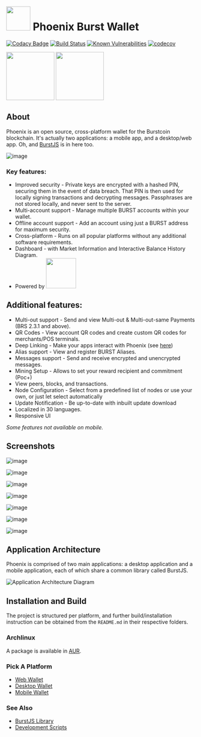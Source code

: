 # <img src="./assets/phoenix.png" width="64" /> Phoenix Burst Wallet

[![Codacy Badge](https://api.codacy.com/project/badge/Grade/81a6119af03d4a7e8a55c65999884709)](https://www.codacy.com/app/ohager/phoenix?utm_source=github.com&amp;utm_medium=referral&amp;utm_content=burst-apps-team/phoenix&amp;utm_campaign=Badge_Grade)
[![Build Status](https://github.com/burst-apps-team/phoenix/workflows/Test%20and%20Build%20Angular%20App/badge.svg)](https://github.com/burst-apps-team/phoenix/actions?query=workflow%3A%22Test+and+Build+Angular+App%22)
[![Known Vulnerabilities](https://snyk.io/test/github/burst-apps-team/phoenix/badge.svg?targetFile=lib%2Fpackage.json)](https://snyk.io/test/github/burst-apps-team/phoenix?targetFile=lib%2Fpackage.json)
[![codecov](https://codecov.io/gh/burst-apps-team/phoenix/branch/develop/graph/badge.svg)](https://codecov.io/gh/burst-apps-team/phoenix)

<a href="https://apps.apple.com/us/app/phoenix-burst-ios-wallet/id1485827209" target="_blank"><img src="./assets/btn-appstore.png" width="128" /></a> <a href="https://play.google.com/store/apps/details?id=com.burstcoin.phoenix" target="_blank"><img src="./assets/btn-playstore.png" width="128" /></a> 

## About

Phoenix is an open source, cross-platform wallet for the Burstcoin blockchain. It's actually two applications: a mobile app, and a desktop/web app. Oh, and [BurstJS](/lib/README.md) is in here too.

![image](assets/beta.14/phoenix_1_beta.14.png)

### Key features:
- Improved security - Private keys are encrypted with a hashed PIN, securing them in the event of data breach. That PIN is then used for locally signing transactions and decrypting messages. Passphrases are not stored locally, and never sent to the server. 
- Multi-account support - Manage multiple BURST accounts within your wallet.
- Offline account support - Add an account using just a BURST address for maximum security.
- Cross-platform - Runs on all popular platforms without any additional software requirements.
- Dashboard - with Market Information and Interactive Balance History Diagram.
- Powered by <a href="https://burst-apps-team.github.io/phoenix/"><img src="./assets/burstjs.png" width="80" /></a>

## Additional features:
- Multi-out support - Send and view Multi-out & Multi-out-same Payments (BRS 2.3.1 and above).
- QR Codes - View account QR codes and create custom QR codes for merchants/POS terminals.
- Deep Linking - Make your apps interact with Phoenix (see [here](./DEEPLINKING.md))
- Alias support - View and register BURST Aliases.
- Messages support - Send and receive encrypted and unencrypted messages.
- Mining Setup - Allows to set your reward recipient and commitment (Poc+)
- View peers, blocks, and transactions.
- Node Configuration - Select from a predefined list of nodes or use your own, or just let select automatically
- Update Notification - Be up-to-date with inbuilt update download
- Localized in 30 languages.
- Responsive UI

*Some features not available on mobile.*

## Screenshots
![image](assets/beta.14/phoenix_2_beta.14.png)

![image](assets/beta.14/phoenix_3_beta.14.png)

![image](assets/beta.14/phoenix_4_beta.14.png)

![image](assets/beta.14/phoenix_5_beta.14.png)

![image](assets/beta.14/phoenix_6_beta.14.png)

![image](assets/beta.14/phoenix_7_beta.14.png)

![image](assets/beta.14/phoenix_8_beta.14.png)



## Application Architecture

Phoenix is comprised of two main applications: a desktop application and a mobile application, each of which share a common library called BurstJS. 

![Application Architecture Diagram](assets/architecture.png "Application Architecture Diagram")


## Installation and Build

The project is structured per platform, and further build/installation instruction can be obtained from the `README.md` in their respective folders.

### Archlinux

A package is available in [AUR](https://aur.archlinux.org/packages/phoenix/).

### Pick A Platform
- [Web Wallet](/web/angular-wallet/README.md)
- [Desktop Wallet](/desktop/wallet/README.md)
- [Mobile Wallet](/mobile/README.md)

### See Also
- [BurstJS Library](/lib/README.md)
- [Development Scripts](/scripts/README.md)


